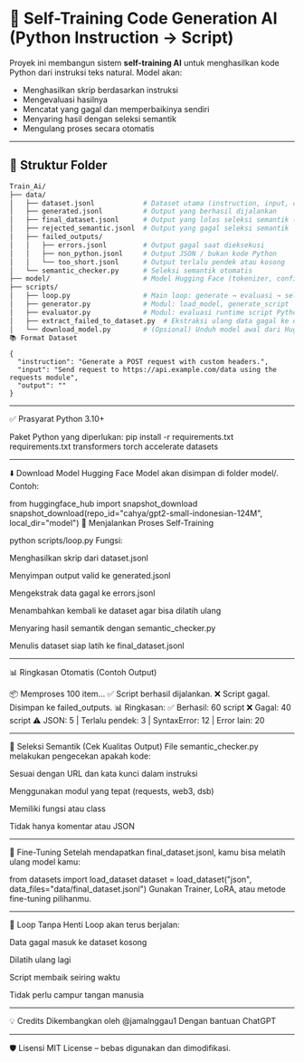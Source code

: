 # 🧠 Self-Training Code Generation AI (Python Instruction → Script)

Proyek ini membangun sistem **self-training AI** untuk menghasilkan kode Python dari instruksi teks natural. Model akan:
- Menghasilkan skrip berdasarkan instruksi
- Mengevaluasi hasilnya
- Mencatat yang gagal dan memperbaikinya sendiri
- Menyaring hasil dengan seleksi semantik
- Mengulang proses secara otomatis

---

## 📁 Struktur Folder

```bash
Train_Ai/
├── data/
│   ├── dataset.jsonl            # Dataset utama (instruction, input, output="")
│   ├── generated.jsonl          # Output yang berhasil dijalankan
│   ├── final_dataset.jsonl      # Output yang lolos seleksi semantik (siap fine-tune)
│   ├── rejected_semantic.jsonl  # Output yang gagal seleksi semantik
│   ├── failed_outputs/
│   │   ├── errors.jsonl         # Output gagal saat dieksekusi
│   │   ├── non_python.jsonl     # Output JSON / bukan kode Python
│   │   └── too_short.jsonl      # Output terlalu pendek atau kosong
│   └── semantic_checker.py      # Seleksi semantik otomatis
├── model/                       # Model Hugging Face (tokenizer, config, weights)
├── scripts/
│   ├── loop.py                  # Main loop: generate → evaluasi → seleksi
│   ├── generator.py             # Modul: load_model, generate_script
│   ├── evaluator.py             # Modul: evaluasi runtime script Python
│   ├── extract_failed_to_dataset.py  # Ekstraksi ulang data gagal ke dataset
│   └── download_model.py        # (Opsional) Unduh model awal dari HuggingFace
📚 Format Dataset
```
```
{
  "instruction": "Generate a POST request with custom headers.",
  "input": "Send request to https://api.example.com/data using the requests module",
  "output": ""
}
```
---

✅ Prasyarat
Python 3.10+

Paket Python yang diperlukan:
pip install -r requirements.txt
requirements.txt
transformers
torch
accelerate
datasets

---

⬇️ Download Model Hugging Face
Model akan disimpan di folder model/. Contoh:

from huggingface_hub import snapshot_download
snapshot_download(repo_id="cahya/gpt2-small-indonesian-124M", local_dir="model")
🔁 Menjalankan Proses Self-Training

python scripts/loop.py
Fungsi:

Menghasilkan skrip dari dataset.jsonl

Menyimpan output valid ke generated.jsonl

Mengekstrak data gagal ke errors.jsonl

Menambahkan kembali ke dataset agar bisa dilatih ulang

Menyaring hasil semantik dengan semantic_checker.py

Menulis dataset siap latih ke final_dataset.jsonl

---

📊 Ringkasan Otomatis (Contoh Output)

📦 Memproses 100 item...
✅ Script berhasil dijalankan.
❌ Script gagal. Disimpan ke failed_outputs.
📊 Ringkasan:
✅ Berhasil: 60 script
❌ Gagal: 40 script
⚠️ JSON: 5 | Terlalu pendek: 3 | SyntaxError: 12 | Error lain: 20

---

🔎 Seleksi Semantik (Cek Kualitas Output)
File semantic_checker.py melakukan pengecekan apakah kode:

Sesuai dengan URL dan kata kunci dalam instruksi

Menggunakan modul yang tepat (requests, web3, dsb)

Memiliki fungsi atau class

Tidak hanya komentar atau JSON

---

🧠 Fine-Tuning
Setelah mendapatkan final_dataset.jsonl, kamu bisa melatih ulang model kamu:

from datasets import load_dataset
dataset = load_dataset("json", data_files="data/final_dataset.jsonl")
Gunakan Trainer, LoRA, atau metode fine-tuning pilihanmu.

---

🔄 Loop Tanpa Henti
Loop akan terus berjalan:

Data gagal masuk ke dataset kosong

Dilatih ulang lagi

Script membaik seiring waktu

Tidak perlu campur tangan manusia

---

💡 Credits
Dikembangkan oleh @jamalnggau1
Dengan bantuan ChatGPT

---

🛡️ Lisensi
MIT License – bebas digunakan dan dimodifikasi.
